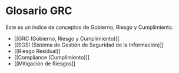 # Glosario GRC

Este es un índice de conceptos de Gobierno, Riesgo y Cumplimiento.

- [[GRC (Gobierno, Riesgo y Cumplimiento)]]
- [[SGSI (Sistema de Gestión de Seguridad de la Información)]]
- [[Riesgo Residual]]
- [[Compliance (Cumplimiento)]]
- [[Mitigación de Riesgos]]